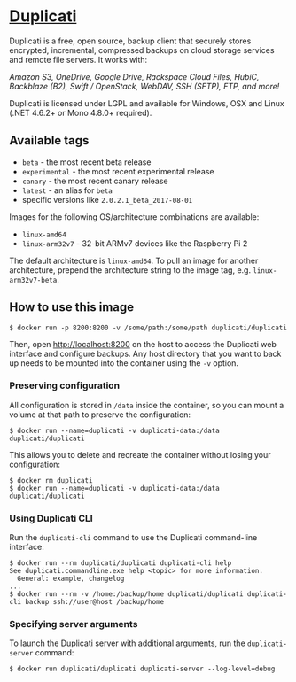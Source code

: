 # [Duplicati](https://www.duplicati.com)
Duplicati is a free, open source, backup client that securely stores encrypted, incremental, compressed backups on cloud storage services and remote file servers. It works with:

*Amazon S3, OneDrive, Google Drive, Rackspace Cloud Files, HubiC, Backblaze (B2), Swift / OpenStack, WebDAV, SSH (SFTP), FTP, and more!*

Duplicati is licensed under LGPL and available for Windows, OSX and Linux (.NET 4.6.2+ or Mono 4.8.0+ required).

## Available tags

* `beta` - the most recent beta release
* `experimental` - the most recent experimental release
* `canary` - the most recent canary release
* `latest` - an alias for `beta`
* specific versions like `2.0.2.1_beta_2017-08-01`

Images for the following OS/architecture combinations are available:

* `linux-amd64`
* `linux-arm32v7` - 32-bit ARMv7 devices like the Raspberry Pi 2

The default architecture is `linux-amd64`. To pull an image for another architecture, prepend the architecture string to the image tag, e.g. `linux-arm32v7-beta`.

## How to use this image

```console
$ docker run -p 8200:8200 -v /some/path:/some/path duplicati/duplicati
```

Then, open [http://localhost:8200](http://localhost:8200) on the host to access the Duplicati web interface and configure backups. Any host directory that you want to back up needs to be mounted into the container using the `-v` option.

### Preserving configuration

All configuration is stored in `/data` inside the container, so you can mount a volume at that path to preserve the configuration:

```console
$ docker run --name=duplicati -v duplicati-data:/data duplicati/duplicati
```

This allows you to delete and recreate the container without losing your configuration:

```console
$ docker rm duplicati
$ docker run --name=duplicati -v duplicati-data:/data duplicati/duplicati
```

### Using Duplicati CLI

Run the `duplicati-cli` command to use the Duplicati command-line interface:

```console
$ docker run --rm duplicati/duplicati duplicati-cli help
See duplicati.commandline.exe help <topic> for more information.
  General: example, changelog
...
$ docker run --rm -v /home:/backup/home duplicati/duplicati duplicati-cli backup ssh://user@host /backup/home
```

### Specifying server arguments

To launch the Duplicati server with additional arguments, run the `duplicati-server` command:

```console
$ docker run duplicati/duplicati duplicati-server --log-level=debug
```
